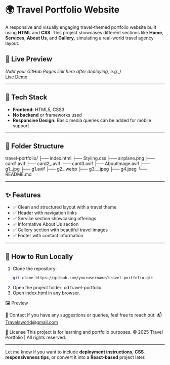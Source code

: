 # 🌍 Travel Portfolio Website

A responsive and visually engaging travel-themed portfolio website built using **HTML** and **CSS**. This project showcases different sections like **Home**, **Services**, **About Us**, and **Gallery**, simulating a real-world travel agency layout.

## 📸 Live Preview
*(Add your GitHub Pages link here after deploying, e.g.,)*  
[Live Demo](https://apanacode.github.io/Travelling-portfolio/)

---

## 🧰 Tech Stack

- **Frontend:** HTML5, CSS3  
- **No backend** or frameworks used  
- **Responsive Design:** Basic media queries can be added for mobile support

---

## 📂 Folder Structure

travel-portfolio/
├── index.html
├── Styling.css
├── airplane.png
├── card1.avif
├── card2_.avif
├── card3.avif
├── AboutImage.avif
├── g1_.jpg
├── g1.avif
├── g2_.webp
├── g3__.jpeg
├── g4.jpeg
└── README.md

---

## ✨ Features

- ✅ Clean and structured layout with a travel theme
- ✅ Header with navigation links
- ✅ Service section showcasing offerings
- ✅ Informative About Us section
- ✅ Gallery section with beautiful travel images
- ✅ Footer with contact information

---

## 🚀 How to Run Locally

1. Clone the repository:
   ```bash
   git clone https://github.com/yourusername/travel-portfolio.git
2. Open the project folder:
   cd travel-portfolio
3. Open index.html in any browser.

🖼️ Preview

📧 Contact
If you have any suggestions or queries, feel free to reach out:
📬 Travelsworld@gmail.com

📜 License
This project is for learning and portfolio purposes.
© 2025 Travel Portfolio | All rights reserved.

---

Let me know if you want to include **deployment instructions**, **CSS responsiveness tips**, or convert it into a **React-based** project later.
